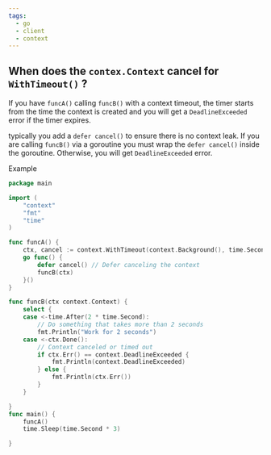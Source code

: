 ```yaml
---
tags:
  - go
  - client
  - context
---
```


## When does the `contex.Context` cancel for `WithTimeout()` ?

If you have `funcA()` calling `funcB()` with a context timeout, the timer starts from the time the context is created and you will get a `DeadlineExceeded` error if the timer expires.

typically you add a `defer cancel()` to ensure there is no context leak. If you are calling `funcB()` via a goroutine you must wrap the `defer cancel()` inside the goroutine. Otherwise, you will get `DeadlineExceeded` error.

Example

```go
package main

import (
	"context"
	"fmt"
	"time"
)

func funcA() {
	ctx, cancel := context.WithTimeout(context.Background(), time.Second*3)
	go func() {
		defer cancel() // Defer canceling the context
		funcB(ctx)
	}()
}

func funcB(ctx context.Context) {
	select {
	case <-time.After(2 * time.Second):
		// Do something that takes more than 2 seconds
		fmt.Println("Work for 2 seconds")
	case <-ctx.Done():
		// Context canceled or timed out
		if ctx.Err() == context.DeadlineExceeded {
			fmt.Println(context.DeadlineExceeded)
		} else {
			fmt.Println(ctx.Err())
		}
	}

}
func main() {
	funcA()
	time.Sleep(time.Second * 3)

}
```